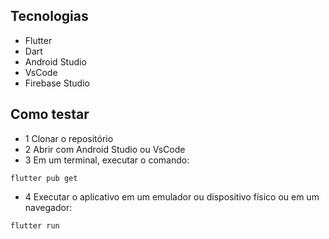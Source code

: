 ## Tecnologias
- Flutter
- Dart
- Android Studio
- VsCode
- Firebase Studio
## Como testar
- 1 Clonar o repositório
- 2 Abrir com Android Studio ou VsCode
- 3 Em um terminal, executar o comando:
```
flutter pub get
```
- 4 Executar o aplicativo em um emulador ou dispositivo físico ou em um navegador:
```
flutter run
```
